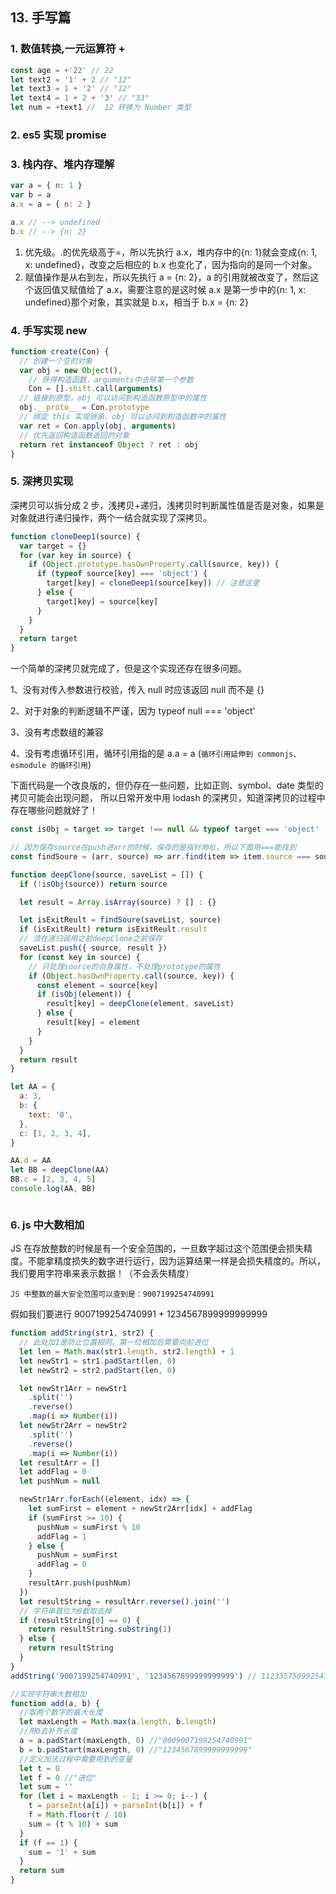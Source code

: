 ## 13. 手写篇

### 1. 数值转换,一元运算符 +

```js
const age = +'22' // 22
let text2 = '1' + 2 // "12"
let text3 = 1 + '2' // "12"
let text4 = 1 + 2 + '3' // "33"
let num = +text1 //  12 转换为 Number 类型
```

### 2. es5 实现 promise

### 3. 栈内存、堆内存理解

```js
var a = { n: 1 }
var b = a
a.x = a = { n: 2 }

a.x // --> undefined
b.x // --> {n: 2}
```

1. 优先级。.的优先级高于=，所以先执行 a.x，堆内存中的{n: 1}就会变成{n: 1, x: undefined}，改变之后相应的 b.x 也变化了，因为指向的是同一个对象。
2. 赋值操作是从右到左，所以先执行 a = {n: 2}，a 的引用就被改变了，然后这个返回值又赋值给了 a.x，需要注意的是这时候 a.x 是第一步中的{n: 1, x: undefined}那个对象，其实就是 b.x，相当于 b.x = {n: 2}

### 4. 手写实现 new

```js
function create(Con) {
  // 创建一个空的对象
  var obj = new Object(),
    // 获得构造函数，arguments中去除第一个参数
    Con = [].shift.call(arguments)
  // 链接到原型，obj 可以访问到构造函数原型中的属性
  obj.__proto__ = Con.prototype
  // 绑定 this 实现继承，obj 可以访问到构造函数中的属性
  var ret = Con.apply(obj, arguments)
  // 优先返回构造函数返回的对象
  return ret instanceof Object ? ret : obj
}
```

### 5. 深拷贝实现

深拷贝可以拆分成 2 步，浅拷贝+递归，浅拷贝时判断属性值是否是对象，如果是对象就进行递归操作，两个一结合就实现了深拷贝。

```js
function cloneDeep1(source) {
  var target = {}
  for (var key in source) {
    if (Object.prototype.hasOwnProperty.call(source, key)) {
      if (typeof source[key] === 'object') {
        target[key] = cloneDeep1(source[key]) // 注意这里
      } else {
        target[key] = source[key]
      }
    }
  }
  return target
}
```

一个简单的深拷贝就完成了，但是这个实现还存在很多问题。

1、没有对传入参数进行校验，传入 null 时应该返回 null 而不是 {}

2、对于对象的判断逻辑不严谨，因为 typeof null === 'object'

3、没有考虑数组的兼容

4、没有考虑循环引用，循环引用指的是 a.a = a (`循环引用延伸到 commonjs、esmodule 的循环引用`)

下面代码是一个改良版的，但仍存在一些问题，比如正则、symbol、date 类型的拷贝可能会出现问题，
所以日常开发中用 lodash 的深拷贝，知道深拷贝的过程中存在哪些问题就好了！

```js
const isObj = target => target !== null && typeof target === 'object'

// 因为保存source在push进arr的时候，保存的是指针地址，所以下面用===能找到
const findSoure = (arr, source) => arr.find(item => item.source === source)

function deepClone(source, saveList = []) {
  if (!isObj(source)) return source

  let result = Array.isArray(source) ? [] : {}

  let isExitReult = findSoure(saveList, source)
  if (isExitReult) return isExitReult.result
  // 须在递归调用之前deepClone之前保存
  saveList.push({ source, result })
  for (const key in source) {
    // 只处理source的自身属性，不处理prototype的属性
    if (Object.hasOwnProperty.call(source, key)) {
      const element = source[key]
      if (isObj(element)) {
        result[key] = deepClone(element, saveList)
      } else {
        result[key] = element
      }
    }
  }
  return result
}

let AA = {
  a: 3,
  b: {
    text: '8',
  },
  c: [1, 2, 3, 4],
}

AA.d = AA
let BB = deepClone(AA)
BB.c = [2, 3, 4, 5]
console.log(AA, BB)
```

<img :src="$withBase('/assets/deep-clone.png')">

### 6. js 中大数相加

JS 在存放整数的时候是有一个安全范围的，一旦数字超过这个范围便会损失精度。不能拿精度损失的数字进行运行，因为运算结果一样是会损失精度的。所以，我们要用字符串来表示数据！（不会丢失精度）

`JS 中整数的最大安全范围可以查到是：9007199254740991`

假如我们要进行 9007199254740991 + 1234567899999999999

```js
function addString(str1, str2) {
  // 此处加1是防止位置相同，第一位相加后需要向前进位
  let len = Math.max(str1.length, str2.length) + 1
  let newStr1 = str1.padStart(len, 0)
  let newStr2 = str2.padStart(len, 0)

  let newStr1Arr = newStr1
    .split('')
    .reverse()
    .map(i => Number(i))
  let newStr2Arr = newStr2
    .split('')
    .reverse()
    .map(i => Number(i))
  let resultArr = []
  let addFlag = 0
  let pushNum = null

  newStr1Arr.forEach((element, idx) => {
    let sumFirst = element + newStr2Arr[idx] + addFlag
    if (sumFirst >= 10) {
      pushNum = sumFirst % 10
      addFlag = 1
    } else {
      pushNum = sumFirst
      addFlag = 0
    }
    resultArr.push(pushNum)
  })
  let resultString = resultArr.reverse().join('')
  // 字符串首位为0截取去掉
  if (resultString[0] == 0) {
    return resultString.substring(1)
  } else {
    return resultString
  }
}
addString('9007199254740991', '1234567899999999999') // 11233575099254740990

//实现字符串大数相加
function add(a, b) {
  //取两个数字的最大长度
  let maxLength = Math.max(a.length, b.length)
  //用0去补齐长度
  a = a.padStart(maxLength, 0) //"0009007199254740991"
  b = b.padStart(maxLength, 0) //"1234567899999999999"
  //定义加法过程中需要用到的变量
  let t = 0
  let f = 0 //"进位"
  let sum = ''
  for (let i = maxLength - 1; i >= 0; i--) {
    t = parseInt(a[i]) + parseInt(b[i]) + f
    f = Math.floor(t / 10)
    sum = (t % 10) + sum
  }
  if (f == 1) {
    sum = '1' + sum
  }
  return sum
}
```
